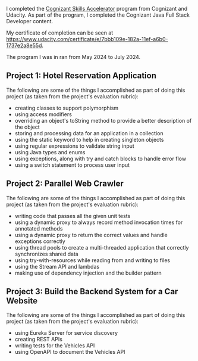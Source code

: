 I completed the [Cognizant Skills Accelerator](https://careers.cognizant.com/us-en/cognizant-skills-accelerator/) program from Cognizant and Udacity. As part of the program, I completed the Cognizant Java Full Stack Developer content.

My certificate of completion can be seen at https://www.udacity.com/certificate/e/7bbb109e-182a-11ef-a6b0-1737e2a8e55d.

The program I was in ran from May 2024 to July 2024.

## Project 1: Hotel Reservation Application
The following are some of the things I accomplished as part of doing this project (as taken from the project's evaluation rubric):
 - creating classes to support polymorphism
 - using access modifiers
 - overriding an object's toString method to provide a better description of the object
 - storing and processing data for an application in a collection
 - using the static keyword to help in creating singleton objects
 - using regular expressions to validate string input
 - using Java types and enums
 - using exceptions, along with try and catch blocks to handle error flow
 - using a switch statement to process user input

## Project 2: Parallel Web Crawler
The following are some of the things I accomplished as part of doing this project (as taken from the project's evaluation rubric):
 - writing code that passes all the given unit tests
 - using a dynamic proxy to always record method invocation times for annotated methods
 - using a dynamic proxy to return the correct values and handle exceptions correctly
 - using thread pools to create a multi-threaded application that correctly synchronizes shared data
 - using try-with-resources while reading from and writing to files
 - using the Stream API and lambdas
 - making use of dependency injection and the builder pattern

## Project 3: Build the Backend System for a Car Website
The following are some of the things I accomplished as part of doing this project (as taken from the project's evaluation rubric):
 - using Eureka Server for service discovery
 - creating REST APIs
 - writing tests for the Vehicles API
 - using OpenAPI to document the Vehicles API 
